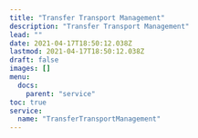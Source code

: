 ```yaml
---
title: "Transfer Transport Management"
description: "Transfer Transport Management"
lead: ""
date: 2021-04-17T18:50:12.038Z
lastmod: 2021-04-17T18:50:12.038Z
draft: false
images: []
menu:
  docs:
    parent: "service"
toc: true
service:
  name: "TransferTransportManagement"
---
```

